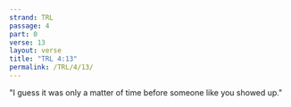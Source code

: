 ```yaml
---
strand: TRL
passage: 4
part: 0
verse: 13
layout: verse
title: "TRL 4:13"
permalink: /TRL/4/13/
---
```

"I guess it was only a matter of time before someone like you showed up."
